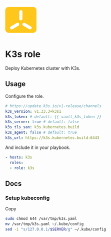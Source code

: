 <img src="/logos/k3s.png" alt="k3s logo" width="100" height="100">

# K3s role

Deploy Kubernetes cluster with K3s.

## Usage

Configure the role.

```yml
# https://update.k3s.io/v1-release/channels
k3s_version: v1.33.3+k3s1
k3s_token: # default: {{ vault_k3s_token }}
k3s_server: true # default: false
k3s_tls_san: k3s.kubernetes.build
k3s_agent: false # default: true
k3s_url: https://k3s.kubernetes.build:6443
```

And include it in your playbook.

```yml
- hosts: k3s
  roles:
  - role: k3s
```

## Docs

### Setup kubeconfig

Copy

```bash
sudo chmod 644 /var/tmp/k3s.yaml
mv /var/tmp/k3s.yaml ~/.kube/config
sed -i "s/127.0.0.1/$SERVER/g" ~/.kube/config
```
